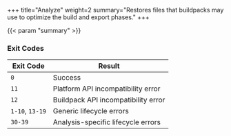 +++
title="Analyze"
weight=2
summary="Restores files that buildpacks may use to optimize the build and export phases."
+++

{{< param "summary" >}}

### Exit Codes

| Exit Code       | Result|
|-----------------|-------|
| `0`             | Success
| `11`            | Platform API incompatibility error
| `12`            | Buildpack API incompatibility error
| `1-10`, `13-19` | Generic lifecycle errors
| `30-39`         | Analysis-specific lifecycle errors
